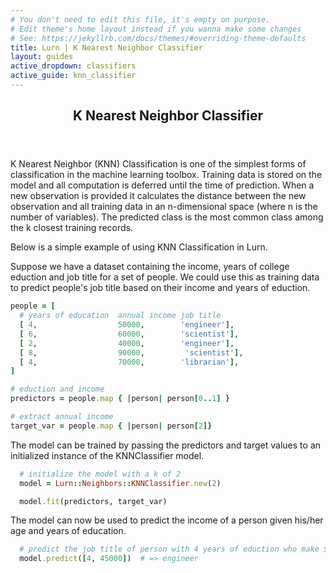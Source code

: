 ```yaml
---
# You don't need to edit this file, it's empty on purpose.
# Edit theme's home layout instead if you wanna make some changes
# See: https://jekyllrb.com/docs/themes/#overriding-theme-defaults
title: Lurn | K Nearest Neighbor Classifier
layout: guides
active_dropdown: classifiers
active_guide: knn_classifier
---
```


<header>
  <h2>K Nearest Neighbor Classifier</h2>
</header>

K Nearest Neighbor (KNN) Classification is one of the simplest forms of classification
in the machine learning toolbox. Training data is stored on the model and all
computation is deferred until the time of prediction. When a new observation
is provided it calculates the distance between the new observation and all
training data in an n-dimensional space (where n is the number of variables).
The predicted class is the most common class among the k closest training records.

Below is a simple example of using KNN Classification in Lurn.

Suppose we have a dataset containing the income, years of college eduction and job title
for a set of people. We could use this as training data to predict
people's job title based on their income and years of eduction.

  ```ruby
  people = [
    # years of education  annual income job title
    [ 4,                  50000,        'engineer'],
    [ 6,                  60000,        'scientist'],
    [ 2,                  40000,        'engineer'],
    [ 8,                  90000,         'scientist'],
    [ 4,                  70000,        'librarian'],
  ]

  # eduction and income
  predictors = people.map { |person| person[0..1] }

  # extract annual income
  target_var = people.map { |person| person[2]}
  ```

The model can be trained by passing the predictors and target values to an initialized
instance of the KNNClassifier model.

```ruby
  # initialize the model with a k of 2
  model = Lurn::Neighbors::KNNClassifier.new(2)

  model.fit(predictors, target_var)
```

The model can now be used to predict the income of a person given his/her
age and years of education.

```ruby
  # predict the job title of person with 4 years of eduction who make $45,000
  model.predict([4, 45000])  # => engineer
```
